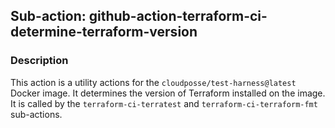 ## Sub-action: github-action-terraform-ci-determine-terraform-version

### Description

This action is a utility actions for the `cloudposse/test-harness@latest` Docker image. It determines the version of Terraform installed on the image. It is called by the `terraform-ci-terratest` and `terraform-ci-terraform-fmt` sub-actions.

